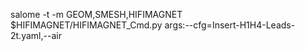 salome -t -m GEOM,SMESH,HIFIMAGNET $HIFIMAGNET/HIFIMAGNET_Cmd.py args:--cfg=Insert-H1H4-Leads-2t.yaml,--air

